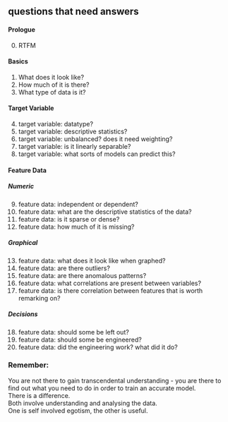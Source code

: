 ## questions that need answers
#### Prologue
0. RTFM

#### Basics
1. What does it look like? 
2. How much of it is there?
3. What type of data is it?

#### Target Variable
4. target variable: datatype? 
5. target variable: descriptive statistics? 
6. target variable: unbalanced? does it need weighting?
7. target variable: is it linearly separable? 
8. target variable: what sorts of models can predict this? 

#### Feature Data
##### Numeric
9. feature data: independent or dependent?
10. feature data: what are the descriptive statistics of the data? 
11. feature data: is it sparse or dense? 
12. feature data: how much of it is missing? 

##### Graphical
13. feature data: what does it look like when graphed? 
14. feature data: are there outliers? 
15. feature data: are there anomalous patterns? 
16. feature data: what correlations are present between variables? 
17. feature data: is there correlation between features that is worth remarking on? 

##### Decisions
18. feature data: should some be left out?
19. feature data: should some be engineered? 
20. feature data: did the engineering work? what did it do? 

### Remember:
You are not there to gain transcendental understanding - you are there to find out what you need to do in order to train an accurate model.  
There is a difference.  
Both involve understanding and analysing the data.  
One is self involved egotism, the other is useful. 
